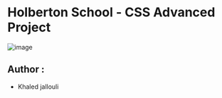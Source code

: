 # Holberton School - CSS Advanced Project

![image](https://github.com/Khaled-J7/holbertonschool-web_front_end/assets/135613251/68fa1a69-dc30-4636-aced-a06c926a8a40)


## Author : 
* Khaled jallouli
